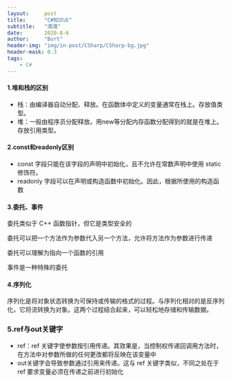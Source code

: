 ```yaml
---
layout:     post
title:      "C#知识点"
subtitle:   "滴滴"
date:       2020-8-6
author:     "Burt"
header-img: "img/in-post/CSharp/CSharp-bg.jpg"
header-mask: 0.3
tags:
    - C#
---
```




#### 1.堆和栈的区别

- 栈：由编译器自动分配、释放。在函数体中定义的变量通常在栈上。存放值类型。
- 堆：一般由程序员分配释放。用new等分配内存函数分配得到的就是在堆上。存放引用类型。



#### 2.const和readonly区别

- const 字段只能在该字段的声明中初始化，且不允许在常数声明中使用 static 修饰符。
- readonly 字段可以在声明或构造函数中初始化。因此，根据所使用的构造函数



#### 3.委托、事件

委托类似于 C++ 函数指针，但它是类型安全的

委托可以把一个方法作为参数代入另一个方法，允许将方法作为参数进行传递

委托可以理解为指向一个函数的引用

事件是一种特殊的委托



#### 4.序列化

序列化是将对象状态转换为可保持或传输的格式的过程。与序列化相对的是反序列化，它将流转换为对象。这两个过程结合起来，可以轻松地存储和传输数据。



### 5.ref与out关键字

- ref：ref 关键字使参数按引用传递。其效果是，当控制权传递回调用方法时，在方法中对参数所做的任何更改都将反映在该变量中
- out关键字会导致参数通过引用来传递。这与 ref 关键字类似，不同之处在于 ref 要求变量必须在传递之前进行初始化